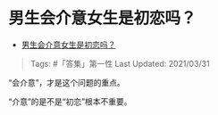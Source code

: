 # 男生会介意女生是初恋吗？

- [男生会介意女生是初恋吗？](https://www.zhihu.com/question/308339974/answer/1808913703)

>Tags: #「答集」第一性
>Last Updated: 2021/03/31

“会介意”，才是这个问题的重点。

“介意”的是不是“初恋”根本不重要。